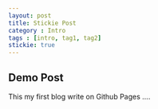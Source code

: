 ```yaml
---
layout: post
title: Stickie Post
category : Intro
tags : [intro, tag1, tag2]
stickie: true
---
```


## Demo Post

This my first blog write on Github Pages ....

